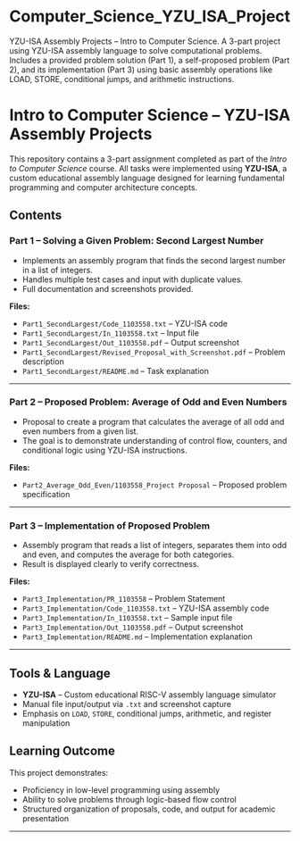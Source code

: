 # Computer_Science_YZU_ISA_Project
YZU-ISA Assembly Projects – Intro to Computer Science. A 3-part project using YZU-ISA assembly language to solve computational problems. Includes a provided problem solution (Part 1), a self-proposed problem (Part 2), and its implementation (Part 3) using basic assembly operations like LOAD, STORE, conditional jumps, and arithmetic instructions.

# Intro to Computer Science – YZU-ISA Assembly Projects

This repository contains a 3-part assignment completed as part of the *Intro to Computer Science* course. All tasks were implemented using **YZU-ISA**, a custom educational assembly language designed for learning fundamental programming and computer architecture concepts.

## Contents

### Part 1 – Solving a Given Problem: Second Largest Number

- Implements an assembly program that finds the second largest number in a list of integers.
- Handles multiple test cases and input with duplicate values.
- Full documentation and screenshots provided.

**Files:**
- `Part1_SecondLargest/Code_1103558.txt` – YZU-ISA code
- `Part1_SecondLargest/In_1103558.txt` – Input file
- `Part1_SecondLargest/Out_1103558.pdf` – Output screenshot
- `Part1_SecondLargest/Revised_Proposal_with_Screenshot.pdf` – Problem description
- `Part1_SecondLargest/README.md` – Task explanation

---

### Part 2 – Proposed Problem: Average of Odd and Even Numbers

- Proposal to create a program that calculates the average of all odd and even numbers from a given list.
- The goal is to demonstrate understanding of control flow, counters, and conditional logic using YZU-ISA instructions.

**Files:**
- `Part2_Average_Odd_Even/1103558_Project Proposal` – Proposed problem specification

---

### Part 3 – Implementation of Proposed Problem

- Assembly program that reads a list of integers, separates them into odd and even, and computes the average for both categories.
- Result is displayed clearly to verify correctness.

**Files:**
- `Part3_Implementation/PR_1103558` – Problem Statement
- `Part3_Implementation/Code_1103558.txt` – YZU-ISA assembly code
- `Part3_Implementation/In_1103558.txt` – Sample input file
- `Part3_Implementation/Out_1103558.pdf` – Output screenshot
- `Part3_Implementation/README.md` – Implementation explanation

---

## Tools & Language

- **YZU-ISA** – Custom educational RISC-V assembly language simulator
- Manual file input/output via `.txt` and screenshot capture
- Emphasis on `LOAD`, `STORE`, conditional jumps, arithmetic, and register manipulation

## Learning Outcome

This project demonstrates:
- Proficiency in low-level programming using assembly
- Ability to solve problems through logic-based flow control
- Structured organization of proposals, code, and output for academic presentation

---
